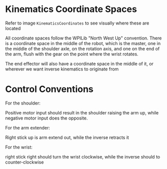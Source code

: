 # Kinematics Coordinate Spaces

Refer to image `KinematicsCoordinates` to see visually where these are located

All coordinate spaces follow the WPILib "North West Up" convention. There is a coordinate space in the middle of the robot, which is the master, one in the middle of the shoulder axle, on the rotation axis, and one on the end of the arm, flush with the gear on the point where the wrist rotates.

The end effector will also have a coordinate space in the middle of it, or wherever we want inverse kinematics to originate from

# Control Conventions

For the shoulder:

Positive motor input should result in the shoulder raising the arm up, while negative motor input does the opposite.

For the arm extender:

Right stick up is arm extend out, while the inverse retracts it

For the wrist:

right stick right should turn the wrist clockwise, while the inverse should to counter-clockwise

